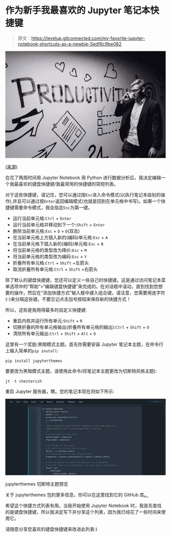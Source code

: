 # 作为新手我最喜欢的 Jupyter 笔记本快捷键

> 原文：<https://levelup.gitconnected.com/my-favorite-jupyter-notebook-shortcuts-as-a-newbie-5edf6c9be082>

![](img/1130d5c7b6bf60dbee84beb66ad61606.png)

[(来源)](https://unsplash.com/photos/gZB-i-dA6ns)

在花了两周时间用 Jupyter Notebook 用 Python 进行数据分析后，我决定编辑一个我最喜欢的键盘快捷键/我最常用的快捷键的简短列表。

对于这些快捷键，请记住，您可以通过按`Esc`进入命令模式(以执行笔记本级别的操作),并且可以通过按`Enter`返回编辑模式(也就是回到在单元格中书写)。如果一个快捷键需要命令模式，我会指定`Esc`为第一键。

*   运行当前单元格:`Ctrl` + `Enter`
*   运行当前单元格并移动到下一个:`Shift` + `Enter`
*   删除当前单元格:`Esc` + `D` + `D`(双击)
*   在当前单元格上方插入新的(编码)单元格:`Esc` + `A`
*   在当前单元格下插入新的(编码)单元格:`Esc` + `B`
*   将当前单元格的类型改为降价:`Esc` + `M`
*   将当前单元格的类型改为编码:`Esc` + `Y`
*   折叠所有单元格:`Ctrl` + `Shift` +左箭头
*   取消折叠所有单元格:`Ctrl` + `Shift` +右箭头

除了默认的键盘快捷键，您还可以定义一些自己的快捷键。这是通过访问笔记本菜单选项中的“帮助”>“编辑键盘快捷键”来完成的。在对话框中滚动，直到找到您想要的操作，然后在“添加快捷方式”输入框中键入组合键。请注意，您需要用连字符(-)来分隔这些键。不要忘记点击加号按钮来保存新的快捷方式！

所以，这些是我用得最多的自定义快捷键:

*   重启内核并运行所有单元:`Shift` + `R`
*   切换折叠的所有单元格输出(折叠所有单元格的输出):`Ctrl` + `Shift` + `O`
*   清除所有单元输出:`Ctrl` + `Shift` + `Alt` + `O`

这里有一个奖励:黑暗模式主题。首先你需要安装 Jupyter 笔记本主题，在命令行上输入简单的`pip install`:

```
pip install jupyterthemes
```

要更改为黑暗模式主题，请使用此命令(将笔记本主题更改为切斯特风格主题):

```
jt -t chesterish
```

重启 Jupyter 服务器，瞧。您的笔记本现在将如下所示:

![](img/a6fe9f595ff29955af06464a9545e7ba.png)

jupyterthemes 切斯特主题预览

关于 jupyterthemes 包的更多信息，你可以在这里找到它的 GitHub 库[。](https://github.com/dunovank/jupyter-themes)

希望这个快捷方式列表有用。当我开始使用 Jupyter Notebook 时，我首先查找的是键盘快捷键，所以我决定写下并分享这个列表，因为我已经花了一些时间来使用它。

请随意分享您喜欢的键盘快捷键来改进此列表:)